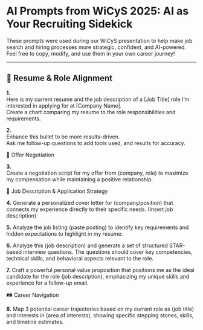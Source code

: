 # AI Prompts from WiCyS 2025: AI as Your Recruiting Sidekick

These prompts were used during our WiCyS presentation to help make job search and hiring processes more strategic, confident, and AI-powered.  
Feel free to copy, modify, and use them in your own career journey!

---

## 📄 Resume & Role Alignment

**1.**  
Here is my current resume and the job description of a [Job Title] role I’m interested in applying for at [Company Name].  
Create a chart comparing my resume to the role responsibilities and requirements.

**2.**  
Enhance this bullet to be more results-driven.  
Ask me follow-up questions to add tools used, and results for accuracy.

💬 Offer Negotiation

**3.**  
Create a negotiation script for my offer from (company, role) to maximize my compensation while maintaining a positive relationship.

📌 Job Description & Application Strategy

**4.** 
Generate a personalized cover letter for (company/position) that connects my experience directly to their specific needs.
(Insert job description)

**5.** 
Analyze the job listing (paste posting) to identify key requirements and hidden expectations to highlight in my resume.

**6.** 
Analyze this (job description) and generate a set of structured STAR-based interview questions.
The questions should cover key competencies, technical skills, and behavioral aspects relevant to the role.

**7.** 
Craft a powerful personal value proposition that positions me as the ideal candidate for the role (job description), emphasizing my unique skills and experience for a follow-up email.

🛤️ Career Navigation

**8.**
Map 3 potential career trajectories based on my current role as (job title) and interests in (area of interests), showing specific stepping stones, skills, and timeline estimates.
